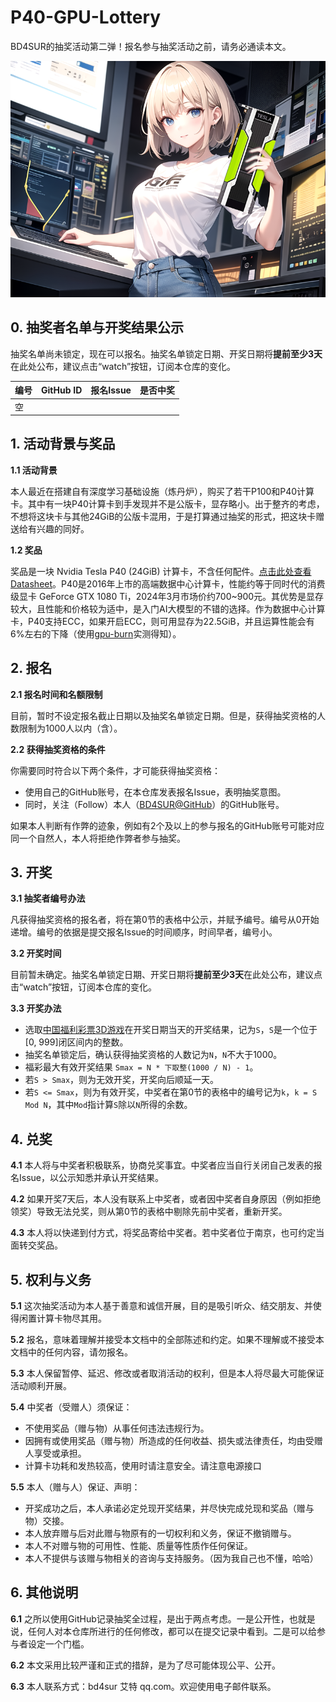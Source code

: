 # P40-GPU-Lottery

BD4SUR的抽奖活动第二弹！报名参与抽奖活动之前，请务必通读本文。

![ ](girl-holding-tesla.png)

## 0. 抽奖者名单与开奖结果公示

抽奖名单尚未锁定，现在可以报名。抽奖名单锁定日期、开奖日期将**提前至少3天**在此处公布，建议点击“watch”按钮，订阅本仓库的变化。

|编号|GitHub ID|报名Issue|是否中奖|
|---|---------|---------|-------|
|空|         |         |       |

## 1. 活动背景与奖品

**1.1 活动背景**

本人最近在搭建自有深度学习基础设施（炼丹炉），购买了若干P100和P40计算卡。其中有一块P40计算卡到手发现并不是公版卡，显存略小。出于整齐的考虑，不想将这块卡与其他24GiB的公版卡混用，于是打算通过抽奖的形式，把这块卡赠送给有兴趣的同好。

**1.2 奖品**

奖品是一块 Nvidia Tesla P40 (24GiB) 计算卡，不含任何配件。[点击此处查看Datasheet](https://www.nvidia.com/content/dam/en-zz/Solutions/design-visualization/documents/nvidia-p40-datasheet.pdf)。P40是2016年上市的高端数据中心计算卡，性能约等于同时代的消费级显卡 GeForce GTX 1080 Ti，2024年3月市场价约700~900元。其优势是显存较大，且性能和价格较为适中，是入门AI大模型的不错的选择。作为数据中心计算卡，P40支持ECC，如果开启ECC，则可用显存为22.5GiB，并且运算性能会有6%左右的下降（使用[gpu-burn](https://github.com/wilicc/gpu-burn)实测得知）。

## 2. 报名

**2.1 报名时间和名额限制**

目前，暂时不设定报名截止日期以及抽奖名单锁定日期。但是，获得抽奖资格的人数限制为1000人以内（含）。

**2.2 获得抽奖资格的条件**

你需要同时符合以下两个条件，才可能获得抽奖资格：

- 使用自己的GitHub账号，在本仓库发表报名Issue，表明抽奖意图。
- 同时，关注（Follow）本人（[BD4SUR@GitHub](https://github.com/BD4SUR)）的GitHub账号。

如果本人判断有作弊的迹象，例如有2个及以上的参与报名的GitHub账号可能对应同一个自然人，本人将拒绝作弊者参与抽奖。

## 3. 开奖

**3.1 抽奖者编号办法**

凡获得抽奖资格的报名者，将在第0节的表格中公示，并赋予编号。编号从0开始递增。编号的依据是提交报名Issue的时间顺序，时间早者，编号小。

**3.2 开奖时间**

目前暂未确定。抽奖名单锁定日期、开奖日期将**提前至少3天**在此处公布，建议点击“watch”按钮，订阅本仓库的变化。

**3.3 开奖办法**

- 选取[中国福利彩票3D游戏](http://www.cwl.gov.cn/fcpz/yxjs/fc3d/)在开奖日期当天的开奖结果，记为`S`，`S`是一个位于[0, 999]闭区间内的整数。
- 抽奖名单锁定后，确认获得抽奖资格的人数记为`N`，`N`不大于1000。
- 福彩最大有效开奖结果 `Smax = N * 下取整(1000 / N) - 1`。
- 若`S > Smax`，则为无效开奖，开奖向后顺延一天。
- 若`S <= Smax`，则为有效开奖，中奖者在第0节的表格中的编号记为`k`，`k = S Mod N`，其中`Mod`指计算`S`除以`N`所得的余数。

## 4. 兑奖

**4.1** 本人将与中奖者积极联系，协商兑奖事宜。中奖者应当自行关闭自己发表的报名Issue，以公示知悉并承认开奖结果。

**4.2** 如果开奖7天后，本人没有联系上中奖者，或者因中奖者自身原因（例如拒绝领奖）导致无法兑奖，则从第0节的表格中剔除先前中奖者，重新开奖。

**4.3** 本人将以快递到付方式，将奖品寄给中奖者。若中奖者位于南京，也可约定当面转交奖品。

## 5. 权利与义务

**5.1** 这次抽奖活动为本人基于善意和诚信开展，目的是吸引听众、结交朋友、并使得闲置计算卡物尽其用。

**5.2** 报名，意味着理解并接受本文档中的全部陈述和约定。如果不理解或不接受本文档中的任何内容，请勿报名。

**5.3** 本人保留暂停、延迟、修改或者取消活动的权利，但是本人将尽最大可能保证活动顺利开展。

**5.4** 中奖者（受赠人）须保证：

- 不使用奖品（赠与物）从事任何违法违规行为。
- 因拥有或使用奖品（赠与物）所造成的任何收益、损失或法律责任，均由受赠人享受或承担。
- 计算卡功耗和发热较高，使用时请注意安全。请注意电源接口

**5.5** 本人（赠与人）保证、声明：

- 开奖成功之后，本人承诺必定兑现开奖结果，并尽快完成兑现和奖品（赠与物）交接。
- 本人放弃赠与后对此赠与物原有的一切权利和义务，保证不撤销赠与。
- 本人不对赠与物的可用性、性能、质量等性质作任何保证。
- 本人不提供与该赠与物相关的咨询与支持服务。（因为我自己也不懂，哈哈）

## 6. 其他说明

**6.1** 之所以使用GitHub记录抽奖全过程，是出于两点考虑。一是公开性，也就是说，任何人对本仓库所进行的任何修改，都可以在提交记录中看到。二是可以给参与者设定一个门槛。

**6.2** 本文采用比较严谨和正式的措辞，是为了尽可能体现公平、公开。

**6.3** 本人联系方式：bd4sur 艾特 qq.com。欢迎使用电子邮件联系。

